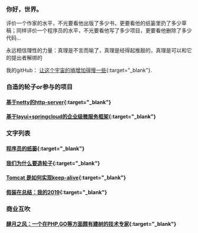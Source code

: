 ### 你好，世界。


评价一个作家的水平，不光要看他出版了多少书，更要看他的纸篓里扔了多少草稿；同样评价一个程序员的水平，不光要看他写了多少项目，更要看他删除了多少代码...

永远相信理性的力量：真理是不言而喻了，真理是经得起推敲的，真理是可以和它的提出者解绑的



我的gitHub： [让这个宇宙的墒增加得慢一些](https://github.com/rongjoker){:target="_blank"}.

### 自造的轮子or参与的项目

####  [基于netty的http-server](https://github.com/rongjoker/quarantineJ){:target="_blank"}
####  [基于layui+springcloud的企业级微服务框架](https://gitee.com/owenwangwen/open-capacity-platform){:target="_blank"}

### 文字列表
####  [程序员的纸篓](blog/programmerswastebasket/programmerswastebasket.md){:target="_blank"} 
####  [我们为什么要造轮子](blog/whywemakecycle/whywemakecycle.md){:target="_blank"} 
####  [Tomcat 是如何实现keep-alive](blog/tomcat2keepalive/tomcat2keepalive.md){:target="_blank"} 
####  [假装在总结：我的2019](blog/reviewin2019/reviewin2019.md){:target="_blank"}



### 商业互吹
####  [肆月之风：一个在PHP,GO等方面颇有建树的技术专家](https://acme.top/){:target="_blank"} 